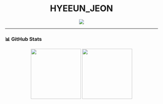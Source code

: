 <h1 align="center">HYEEUN_JEON</h1>
<p align="center">
  <img src="https://readme-typing-svg.herokuapp.com?font=Fira+Code&weight=600&size=20&pause=1000&color=F75C7E&center=true&vCenter=true&width=435&lines=Hello%2C+World!+👋;Welcome+to+my+GitHub!;Happy+Coding!+🚀">
</p>

---

### 📊 GitHub Stats

<p align="center">
  <img src="https://github-readme-stats.vercel.app/api?username=HYEEUN-JEON&show_icons=true&theme=radical" height="165">
  <img src="https://github-readme-stats.vercel.app/api/top-langs/?username=HYEEUN-JEON&layout=compact&theme=radical" height="165">
</p>
